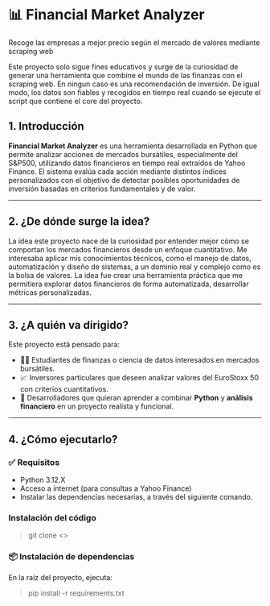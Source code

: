 # 📊 Financial Market Analyzer
Recoge las empresas a mejor precio según el mercado de valores mediante scraping web

Este proyecto solo sigue fines educativos y surge de la curiosidad de generar una herramienta que combine el mundo de las finanzas con el scraping web. En ningun caso es una recomendación de inversión. De igual modo, los datos son fiables y recogidos en tiempo real cuando se ejecute el script que contiene el core del proyecto.


## 1. Introducción

**Financial Market Analyzer** es una herramienta desarrollada en Python que permite analizar acciones de mercados bursátiles, especialmente del S&P500, utilizando datos financieros en tiempo real extraídos de Yahoo Finance. El sistema evalúa cada acción mediante distintos índices personalizados con el objetivo de detectar posibles oportunidades de inversión basadas en criterios fundamentales y de valor.

---

## 2. ¿De dónde surge la idea?

La idea este proyecto nace de la curiosidad por entender mejor cómo se comportan los mercados financieros desde un enfoque cuantitativo. Me interesaba aplicar mis conocimientos técnicos, como el manejo de datos, automatización y diseño de sistemas, a un dominio real y complejo como es la bolsa de valores.
La idea fue crear una herramienta práctica que me permitiera explorar datos financieros de forma automatizada, desarrollar métricas personalizadas.

---

## 3. ¿A quién va dirigido?

Este proyecto está pensado para:

- 🧑‍💻 Estudiantes de finanzas o ciencia de datos interesados en mercados bursátiles.
- 📈 Inversores particulares que deseen analizar valores del EuroStoxx 50 con criterios cuantitativos.
- 🧠 Desarrolladores que quieran aprender a combinar **Python** y **análisis financiero** en un proyecto realista y funcional.

---

## 4. ¿Cómo ejecutarlo?

### ✅ Requisitos

- Python 3.12.X
- Acceso a internet (para consultas a Yahoo Finance)
- Instalar las dependencias necesarias, a través del siguiente comando.

### Instalación del código

> git clone <>

### 📦 Instalación de dependencias

En la raíz del proyecto, ejecuta:

> pip install -r requirements.txt
